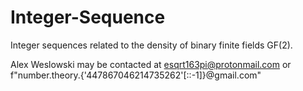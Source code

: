 # Integer-Sequence

Integer sequences related to the density of binary finite fields GF(2). 

Alex Weslowski may be contacted at esqrt163pi@protonmail.com or f"number.theory.{'447867046214735262'[::-1]}@gmail.com"
